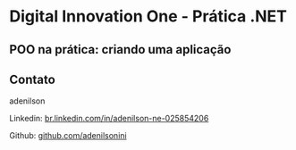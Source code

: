 # Digital Innovation One - Prática .NET

## POO na prática: criando uma aplicação

## Contato

adenilson 

Linkedin:  [br.linkedin.com/in/adenilson-ne-025854206](https://br.linkedin.com/in/adenilson-ne-025854206)

Github:  [github.com/adenilsonini](https://github.com/adenilsonini)

